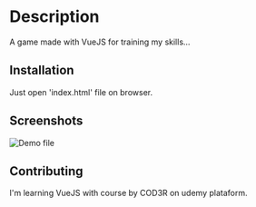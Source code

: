 # Description

A game made with VueJS for training my skills...

## Installation

Just open 'index.html' file on browser.

## Screenshots
![Demo file](https://raw.githubusercontent.com/Ianito/vuejs-game-of-monster/origin/demo.png)
## Contributing
I'm learning VueJS with course by COD3R on udemy plataform.

